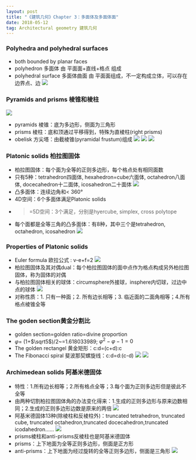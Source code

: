 ```yaml
---
layout: post
title: "《建筑几何》Chapter 3：多面体及多面体面"
date: 2018-05-12
tag: Architectural geometry 建筑几何
---
```


### Polyhedra and polyhedral surfaces

- both bounded by planar faces
- polyhedron 多面体 由 平面面+直线+格点 组成
- polyhedral surface 多面体曲面 由 平面面组成，不一定构成立体，可以存在边界点、边
![](/images/posts/AG/polyhedra.png)

### Pyramids and prisms 棱锥和棱柱
![](/images/posts/AG/prisms.png)
- pyramids 棱锥：底为多边形，侧面为三角形
- prisms 棱柱：底和顶通过平移得到，特殊为直棱柱(right prisms)
- obelisk 方尖塔：由截棱锥(pyramidal frustum)组成
![](/images/posts/AG/pyramid.png)
![](/images/posts/AG/prism.png)
![](/images/posts/AG/obelisk.png)

### Platonic solids 柏拉图固体

 - 柏拉图固体：每个面为全等的正则多边形，每个格点处有相同面数
 - 只有5种：tetrahedron四面体, hexahedron=cube六面体, octahedron八面体, docecahedron十二面体, icosahedron二十面体
 ![](/images/posts/AG/platonic.png)
 - 凸多面体：连续边角和< 360°
 - 4D空间：6个多面体满足Platonic solids
 - >=5D空间：3个满足，分别是hyercube, simplex, cross polytope
 - 每个面都是全等三角的凸多面体：有8种，其中三个是tetrahedron, octahedron, icosahedron
![](/images/posts/AG/equalateralTriangle.png)

### Properties of Platonic solids

 - Euler formula 欧拉公式 : v-e+f=2
![](/images/posts/AG/eulerFormula.png)
 - 柏拉图固体及其对偶dual：每个柏拉图固体的面中点作为格点构成另外柏拉图固体，称为固体的对偶
 - 与柏拉图固体相关的球体：circumsphere外接球，insphere内切球，过边中点的球体
 ![](/images/posts/AG/circumsphere.png)
 - 对称性质：1. 只有一种面；2. 所有边长相等；3. 临近面的二面角相等；4.所有格点棱锥全等

### The goden section黄金分割比

 - golden section=golden ratio=divine proportion
 - $\varphi$= (1+$\sqrt5$)/2~=1.618033989; $\varphi^2-\varphi-1=0$
 - The golden rectangel 黄金矩形：c:d=(c+d):c
 - The Fibonacci spiral 斐波那契螺旋线：c:d=d:(c-d)
 ![](/images/posts/AG/goldenRatio.png)
 ![](/images/posts/AG/cubeHouse.JPG)

### Archimedean solids 阿基米德固体

 - 特性：1.所有边长相等；2.所有格点全等；3.每个面为正则多边形但是彼此不全等
 - 由两种切割柏拉图固体角的办法变化得来：1.生成的正则多边形与原来边数相同；2.生成的正则多边形边数是原来的两倍
 ![](/images/posts/AG/solidCut.png)
 - 阿基米德固体13种(除棱柱和反棱柱外)：truncated tetrahedron, truncated cube, truncated octahedron,truncated docecahedron,truncated icodahedron……
 ![](/images/posts/AG/archimedean.png)
 - prisms棱柱和anti-prisms反棱柱也是阿基米德固体
 - prisms：上下地面为全等正则多边形，侧面是正方形
 - anti-prisms：上下地面为经过旋转的全等正则多边形，侧面是三角形
![](/images/posts/AG/antiprisms.png)
